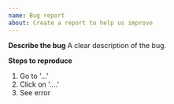 ```yaml
---
name: Bug report
about: Create a report to help us improve
---
```


**Describe the bug**
A clear description of the bug.

**Steps to reproduce**
1. Go to '...'
2. Click on '....'
3. See error

